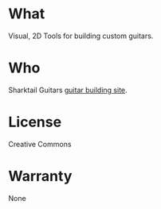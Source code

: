 # What

Visual, 2D Tools for building custom guitars.

# Who

Sharktail Guitars  [guitar building site](http://builder.sharktailguitars.com).

# License

Creative Commons

# Warranty

None
